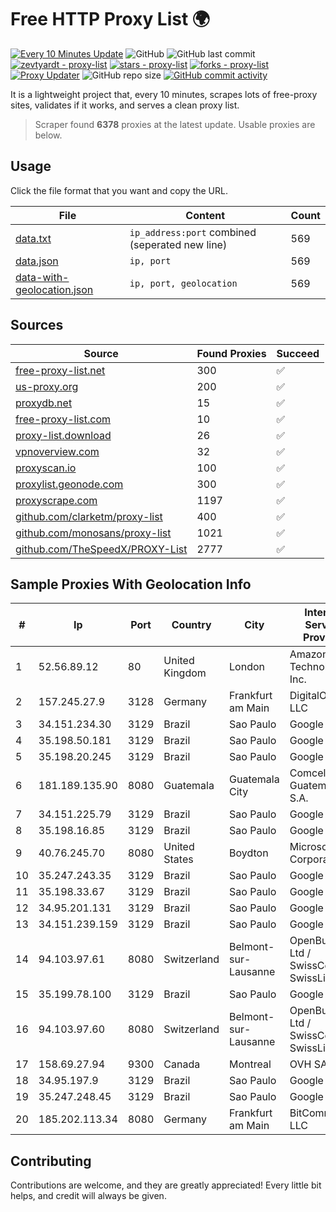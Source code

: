 
# Free HTTP Proxy List 🌍

[![Every 10 Minutes Update](https://github.com/mertguvencli/http-proxy-list/actions/workflows/main.yml/badge.svg?branch=main)](https://github.com/mertguvencli/http-proxy-list/actions/workflows/main.yml)
![GitHub](https://img.shields.io/github/license/mertguvencli/http-proxy-list)
![GitHub last commit](https://img.shields.io/github/last-commit/mertguvencli/http-proxy-list)
[![zevtyardt - proxy-list](https://img.shields.io/static/v1?label=zevtyardt&message=proxy-list&color=blue&logo=github)](https://github.com/zevtyardt/proxy-list "Go to GitHub repo")
[![stars - proxy-list](https://img.shields.io/github/stars/zevtyardt/proxy-list?style=social)](https://github.com/zevtyardt/proxy-list)
[![forks - proxy-list](https://img.shields.io/github/forks/zevtyardt/proxy-list?style=social)](https://github.com/zevtyardt/proxy-list)
[![Proxy Updater](https://github.com/zevtyardt/proxy-list/workflows/Proxy%20Updater/badge.svg)](https://github.com/zevtyardt/proxy-list/actions?query=workflow:"Proxy+Updater")
![GitHub repo size](https://img.shields.io/github/repo-size/zevtyardt/proxy-list)
[![GitHub commit activity](https://img.shields.io/github/commit-activity/m/zevtyardt/proxy-list?logo=commits)](https://github.com/zevtyardt/proxy-list/commits/main)

It is a lightweight project that, every 10 minutes, scrapes lots of free-proxy sites, validates if it works, and serves a clean proxy list.

> Scraper found **6378** proxies at the latest update. Usable proxies are below.

## Usage

Click the file format that you want and copy the URL.

|File|Content|Count|
|----|-------|-----|
|[data.txt](https://raw.githubusercontent.com/mertguvencli/http-proxy-list/main/proxy-list/data.txt)|`ip_address:port` combined (seperated new line)|569|
|[data.json](https://raw.githubusercontent.com/mertguvencli/http-proxy-list/main/proxy-list/data.json)|`ip, port`|569|
|[data-with-geolocation.json](https://raw.githubusercontent.com/mertguvencli/http-proxy-list/main/proxy-list/data-with-geolocation.json)|`ip, port, geolocation`|569|

## Sources

|Source|Found Proxies|Succeed|
|------|-------------|-------|
|[free-proxy-list.net](https://free-proxy-list.net)|300|✅|
|[us-proxy.org](https://www.us-proxy.org)|200|✅|
|[proxydb.net](http://proxydb.net)|15|✅|
|[free-proxy-list.com](https://free-proxy-list.com/?page=&port=&type%5B%5D=http&type%5B%5D=https&up_time=0&search=Search)|10|✅|
|[proxy-list.download](https://www.proxy-list.download/HTTP)|26|✅|
|[vpnoverview.com](https://vpnoverview.com/privacy/anonymous-browsing/free-proxy-servers)|32|✅|
|[proxyscan.io](https://www.proxyscan.io)|100|✅|
|[proxylist.geonode.com](https://proxylist.geonode.com/api/proxy-list?limit=300&page=1&sort_by=lastChecked&sort_type=desc&protocols=http,https)|300|✅|
|[proxyscrape.com](https://api.proxyscrape.com/v2/?request=displayproxies&protocol=http&timeout=10000&country=all&ssl=all&anonymity=all)|1197|✅|
|[github.com/clarketm/proxy-list](https://raw.githubusercontent.com/clarketm/proxy-list/master/proxy-list-raw.txt)|400|✅|
|[github.com/monosans/proxy-list](https://raw.githubusercontent.com/monosans/proxy-list/main/proxies/http.txt)|1021|✅|
|[github.com/TheSpeedX/PROXY-List](https://raw.githubusercontent.com/TheSpeedX/PROXY-List/master/http.txt)|2777|✅|


## Sample Proxies With Geolocation Info

|#|Ip|Port|Country|City|Internet Service Provider|
|-|--|----|-------|----|-------------------------|
|1|52.56.89.12|80|United Kingdom|London|Amazon Technologies Inc.|
|2|157.245.27.9|3128|Germany|Frankfurt am Main|DigitalOcean, LLC|
|3|34.151.234.30|3129|Brazil|Sao Paulo|Google LLC|
|4|35.198.50.181|3129|Brazil|Sao Paulo|Google LLC|
|5|35.198.20.245|3129|Brazil|Sao Paulo|Google LLC|
|6|181.189.135.90|8080|Guatemala|Guatemala City|Comcel Guatemala S.A.|
|7|34.151.225.79|3129|Brazil|Sao Paulo|Google LLC|
|8|35.198.16.85|3129|Brazil|Sao Paulo|Google LLC|
|9|40.76.245.70|8080|United States|Boydton|Microsoft Corporation|
|10|35.247.243.35|3129|Brazil|Sao Paulo|Google LLC|
|11|35.198.33.67|3129|Brazil|Sao Paulo|Google LLC|
|12|34.95.201.131|3129|Brazil|Sao Paulo|Google LLC|
|13|34.151.239.159|3129|Brazil|Sao Paulo|Google LLC|
|14|94.103.97.61|8080|Switzerland|Belmont-sur-Lausanne|OpenBusiness Ltd / SwissCenter / SwissLink|
|15|35.199.78.100|3129|Brazil|Sao Paulo|Google LLC|
|16|94.103.97.60|8080|Switzerland|Belmont-sur-Lausanne|OpenBusiness Ltd / SwissCenter / SwissLink|
|17|158.69.27.94|9300|Canada|Montreal|OVH SAS|
|18|34.95.197.9|3129|Brazil|Sao Paulo|Google LLC|
|19|35.247.248.45|3129|Brazil|Sao Paulo|Google LLC|
|20|185.202.113.34|8080|Germany|Frankfurt am Main|BitCommand LLC|



## Contributing

Contributions are welcome, and they are greatly appreciated! Every
little bit helps, and credit will always be given.

